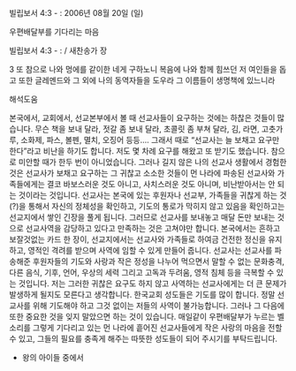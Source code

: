 빌립보서 4:3 - : 
2006년 08월 20일 (일)

우편배달부를 기다리는 마음



빌립보서 4:3 - : / 새찬송가  장


3 또 참으로 나와 멍에를 같이한 네게 구하노니 복음에 나와 함께 힘쓰던 저 여인들을 돕고 또한 글레멘드와 그 외에 나의 동역자들을 도우라 그 이름들이 생명책에 있느니라

해석도움




본국에서, 교회에서, 선교본부에서 볼 때 선교사들이 요구하는 것에는 하찮은 것들이 많습니다. 무슨 책을 보내 달라, 젓갈 좀 보내 달라, 초콜릿 좀 부쳐 달라, 김, 라면, 고춧가루, 소화제, 파스, 볼펜, 멸치, 오징어 등등…. 그래서 때로 “선교사는 늘 보채고 요구만 한다”라고 비난을 하기도 합니다. 저도 몇 차례 요구를 해왔고 또 받기도 했습니다. 참으로 미안할 때가 한두 번이 아니었습니다. 그러나 길지 않은 나의 선교사 생활에서 경험한 것은 선교사가 보채고 요구하는 그 귀찮고 소소한 것들이 먼 나라에 파송된 선교사와 가족들에게는 결코 바보스러운 것도 아니고, 사치스러운 것도 아니며, 비난받아서는 안 되는 것이라는 것입니다. 선교사는 본국에 있는 후원자나 선교부, 가족들을 귀찮게 하는 것(?)을 통해서 자신의 정체성을 확인하고, 기도의 통로가 막히지 않고 있음을 확인하고는 선교지에서 쌓인 긴장을 풀게 됩니다. 그러므로 선교사를 보내놓고 매달 돈만 보내는 것으로 선교사역을 감당하고 있다고 만족하는 것은 고쳐야만 합니다. 본국에서는 흔하고 보잘것없는 카드 한 장이, 선교지에서는 선교사와 가족들로 하여금 건전한 정신을 유지하고, 영적인 격려를 받으며 사역에 임할 수 있게 만들어 줍니다. 선교사는 선교사를 파송해준 후원자들의 기도와 사랑과 작은 정성을 나누어 먹으면서 말할 수 없는 문화충격, 다른 음식, 기후, 언어, 우상의 세력 그리고 고독과 두려움, 영적 침체 등을 극복할 수 있는 것입니다. 저는 그러한 귀찮은 요구도 하지 않고 사역하는 선교사에게는 더 큰 문제가 발생하게 될지도 모른다고 생각합니다. 한국교회 성도들은 기도를 많이 합니다. 정말 선교사를 위해 기도해야 하고 그것 없이는 저들의 사역이 불가능합니다. 그러나 그 다음에 또한 중요한 것을 잊지 말았으면 하는 것이 있습니다. 매일같이 우편배달부가 누르는 벨 소리를 그렇게 기다리고 있는 먼 나라에 흩어진 선교사들에게 작은 사랑의 마음을 전할 수 있고, 그들의 필요를 충족게 해주는 따뜻한 성도들이 되어 주시기를 부탁드립니다.

- 왕의 아이들 중에서